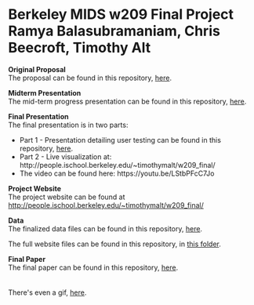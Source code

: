 #
<h1>Berkeley MIDS w209 Final Project<br>
Ramya Balasubramaniam, Chris Beecroft, Timothy Alt</h1>

<b>Original Proposal</b><br>
The proposal can be found in this repository, <a href="https://github.com/timothymalt/w209-final-project/blob/master/proposal/W209%20-%20Final%20Project%20Proposal%2C%20Chris%2C%20Ramya%20and%20Tim.pdf" target="_blank">here</a>.

<b>Midterm Presentation</b><br>
The mid-term progress presentation can be found  in this repository, <a href="https://github.com/timothymalt/w209-final-project/blob/master/presentations/w209%20-%20Progress%20Presentation%20(1).pdf" target="_blank">here</a>.

<b>Final Presentation</b><br>
The final presentation is in two parts:
<ul><li>Part 1 - Presentation detailing user testing can be found in this repository, <a href="https://github.com/timothymalt/w209-final-project/blob/master/presentations/w209%20-%20Final%20Presentation.pdf" target="_blank">here</a>.
  <li>Part 2 - Live visualization at: http://people.ischool.berkeley.edu/~timothymalt/w209_final/
    <li>The video can be found here: https://youtu.be/LStbPFcC7Jo</li>
</ul>  
  
<b>Project Website</b><br>
The project website can be found at <a href="http://people.ischool.berkeley.edu/~timothymalt/w209_final/" target="_blank">http://people.ischool.berkeley.edu/~timothymalt/w209_final/</a>

<b>Data</b><br>
The finalized data files can be found in this repository, <a href="https://github.com/timothymalt/w209-final-project/tree/master/Project-AIDVU/data" target="_blank">here</a>.

The full website files can be found in this repository, in <a href="https://github.com/timothymalt/w209-final-project/tree/master/Project-AIDVU/" target="_blank">this folder</a>.

<b>Final Paper</b><br>
The final paper can be found in this repository, <a href="https://github.com/timothymalt/w209-final-project/blob/master/final_paper/w209%20final%20paper%20short.pdf" target="_blank">here</a>.
<br>
<br>
<br>
There's even a gif, <a href="https://github.com/timothymalt/w209-final-project/blob/master/presentations/W209.gif" target="_blank">here</a>.

